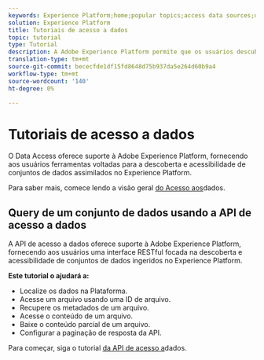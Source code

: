 ```yaml
---
keywords: Experience Platform;home;popular topics;access data sources;data access;spark sdk;python sdk
solution: Experience Platform
title: Tutoriais de acesso a dados
topic: tutorial
type: Tutorial
description: A Adobe Experience Platform permite que os usuários descubram e acessem conjuntos de dados ingeridos no Experience Platform usando a API de acesso a dados.
translation-type: tm+mt
source-git-commit: bececfde1df15fd8648d75b937da5e264d60b9a4
workflow-type: tm+mt
source-wordcount: '140'
ht-degree: 0%

---
```



# Tutoriais de acesso a dados

O Data Access oferece suporte à Adobe Experience Platform, fornecendo aos usuários ferramentas voltadas para a descoberta e acessibilidade de conjuntos de dados assimilados no Experience Platform.

Para saber mais, comece lendo a visão geral [do Acesso aos](../data-access/home.md)dados.

## Query de um conjunto de dados usando a API de acesso a dados

A API de acesso a dados oferece suporte à Adobe Experience Platform, fornecendo aos usuários uma interface RESTful focada na descoberta e acessibilidade de conjuntos de dados ingeridos no Experience Platform.

**Este tutorial o ajudará a:**
- Localize os dados na Plataforma.
- Acesse um arquivo usando uma ID de arquivo.
- Recupere os metadados de um arquivo.
- Acesse o conteúdo de um arquivo.
- Baixe o conteúdo parcial de um arquivo.
- Configurar a paginação de resposta da API.

Para começar, siga o tutorial [da API de acesso a](../data-access/tutorials/dataset-data.md)dados.